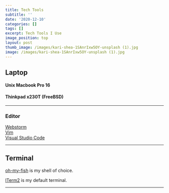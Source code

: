 ```yaml
---
title: Tech Tools
subtitle: ''
date: '2020-12-10'
categories: []
tags: []
excerpt: Tech Tools I Use
image_position: top
layout: post
thumb_image: /images/kari-shea-1SAnrIxw5OY-unsplash (1).jpg
image: /images/kari-shea-1SAnrIxw5OY-unsplash (1).jpg
---
```

## Laptop
#### Unix Macbook Pro 16
#### Thinkpad x230T (FreeBSD)

----

### Editor
  <a href="https://www.jetbrains.com/webstorm/">Webstorm</a>
 <br><a href="https://www.vim.org/">Vim</a></br>
 <a href="https://code.visualstudio.com/">Visual Studio Code</a>
 
 
 ---
 
 ## Terminal
 
[oh-my-fish] is my shell of choice.
 
[ITerm2] is my default terminal.
 
 ---
 
 [oh-my-fish]:https://github.com/oh-my-fish/oh-my-fish
 [ITerm2]:https://iterm2.com/
